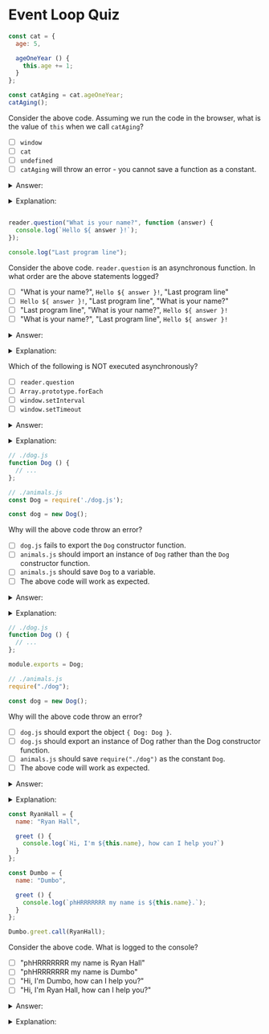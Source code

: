 # Event Loop Quiz

```javascript
const cat = {
  age: 5,

  ageOneYear () {
    this.age += 1;
  }
};

const catAging = cat.ageOneYear;
catAging();
```

Consider the above code. Assuming we run the code in the browser, what is the value of `this` when we call `catAging`?
- [ ] `window`
- [ ] `cat`
- [ ] `undefined`
- [ ] `catAging` will throw an error - you cannot save a function as a constant.

<details><summary>Answer:</summary>

`window`</details>
<details><summary>Explanation:</summary>

We are creating a POJO on the window assigned to the variable named `cat`. Our POJO has an attribute called `ageOneYear`.  Because the context of `this` inside of the POJO will be the window, the conext of `this` will also be the window inside of the `ageOneYear` function.</details>



```javascript

reader.question("What is your name?", function (answer) {
  console.log(`Hello ${ answer }!`);
});

console.log("Last program line");
```

Consider the above code. `reader.question` is an asynchronous function. In what order are the above statements logged?
- [ ] "What is your name?", `Hello ${ answer }!`, "Last program line"
- [ ] `Hello ${ answer }!`, "Last program line", "What is your name?"
- [ ] "Last program line", "What is your name?", `Hello ${ answer }!`
- [ ] "What is your name?", "Last program line", `Hello ${ answer }!`

<details><summary>Answer:</summary>

"What is your name?", "Last program line", `Hello ${ answer }!`</details>
<details><summary>Explanation:</summary>

Because `reader.question` will not invoke the callback given to it (which console logs `Hello ${answer}!`) until the user enters an answer.  Because `reader.question` is asynchronous, JS doesn't wait around for that answer before continuing to execute the rest of the code.  Therefore, `"Last program line"` will be printed before the answer the user types in will be logged.</details>


Which of the following is NOT executed asynchronously?
- [ ] `reader.question`
- [ ] `Array.prototype.forEach`
- [ ] `window.setInterval`
- [ ] `window.setTimeout`

<details><summary>Answer:</summary>

`Array.prototype.forEach`</details>
<details><summary>Explanation:</summary>

`forEach` will go ahead and start iterating and JS will not move on to other code until the `forEach` is complete.</details>


```javascript
// ./dog.js
function Dog () {
  // ...
};

// ./animals.js
const Dog = require('./dog.js');

const dog = new Dog();
```

Why will the above code throw an error?
- [ ] `dog.js` fails to export the `Dog` constructor function. 
- [ ] `animals.js` should import an instance of `Dog` rather than the `Dog` constructor function.
- [ ] `animals.js` should save `Dog` to a variable.
- [ ] The above code will work as expected.

<details><summary>Answer:</summary>

dog.js` fails to export the `Dog` constructor function.</details>
<details><summary>Explanation:</summary>

If we don't export the `Dog` function, JS will not know what to assign to `Dog` inside of our `animals.js` file.</details>



```javascript
// ./dog.js
function Dog () {
  // ...
};

module.exports = Dog;

// ./animals.js
require("./dog");

const dog = new Dog();
```

Why will the above code throw an error?
- [ ] `dog.js` should export the object `{ Dog: Dog }`.
- [ ] `dog.js` should export an instance of Dog rather than the Dog constructor function.
- [ ] `animals.js` should save `require("./dog")` as the constant `Dog`. 
- [ ] The above code will work as expected.

<details><summary>Answer:</summary>

`animals.js` should save `require("./dog")` as the constant `Dog`.</details>
<details><summary>Explanation:</summary>

Simply requiring the `dog.js` file will not make the `Dog` constructor function available to us.  We need to assign the code that we are importing to a constant `Dog` to be able to invoke the constructor function.</details>


```javascript
const RyanHall = {
  name: "Ryan Hall",

  greet () {
    console.log(`Hi, I'm ${this.name}, how can I help you?`)
  }
};

const Dumbo = {
  name: "Dumbo",

  greet () {
    console.log(`phHRRRRRRR my name is ${this.name}.`);
  }
};

Dumbo.greet.call(RyanHall);
```

Consider the above code. What is logged to the console?
- [ ] "phHRRRRRRR my name is Ryan Hall" 
- [ ] "phHRRRRRRR my name is Dumbo"
- [ ] "Hi, I'm Dumbo, how can I help you?"
- [ ] "Hi, I'm Ryan Hall, how can I help you?"

<details><summary>Answer:</summary>

"phHRRRRRRR my name is Ryan Hall"</details>
<details><summary>Explanation:</summary>

`call` is being invoked on the `Dumbo` `greet` method.  `greet` gets invoked, but with the new context of `RyanHall`.  Therefore `"phHRRRRRRR my name is Ryan Hall"` will get logged to the console because we are invoking `Dumbo`'s `greet` method but `RyanHall` is the new context of `this`.</details>